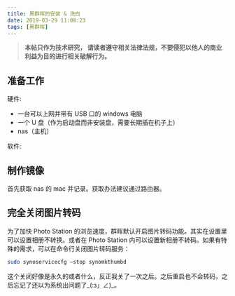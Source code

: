 ```yaml
---
title: 黑群晖的安装 & 洗白
date: 2019-03-29 11:08:23
tags: [黑群晖]
---
```


> **本帖只作为技术研究， 请读者遵守相关法律法规，不要侵犯以他人的商业利益为目的进行相关破解行为。**

## 准备工作

硬件:

- 一台可以上网并带有 USB 口的 windows 电脑
- 一个 U 盘（作为启动盘而非安装盘，需要长期插在机子上）
- nas（主机）

软件:





## 制作镜像

首先获取 nas 的 mac 并记录。获取办法建议通过路由器。



## 完全关闭图片转码

为了加快 Photo Station 的浏览速度，群晖默认开启图片转码功能。其实在设置里可以设置相册不转换。或者在 Photo Station 内可以设置新相册不转码。如果有特殊的需求，可以在命令行关闭图片转码服务：

```bash
sudo synoservicecfg –stop synomkthumbd
```

这个关闭好像是永久的或者什么，反正我关了一次之后。之后重启也不会转码，之后忘记了还以为系统出问题了\_(:з」∠)\_。